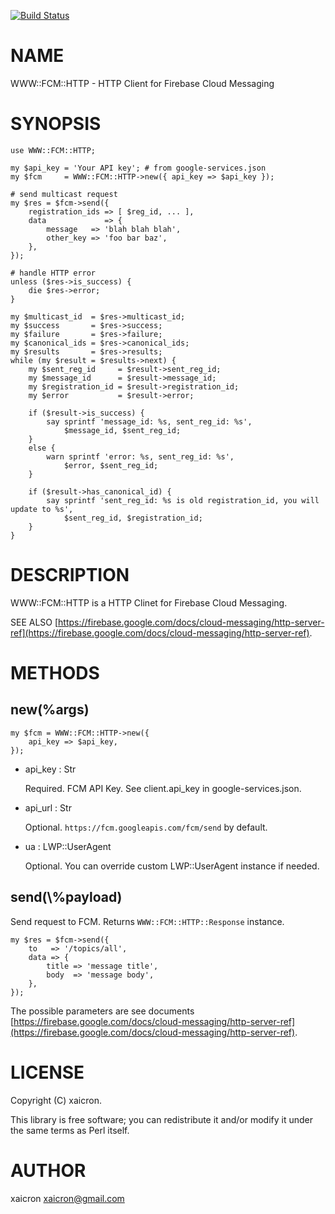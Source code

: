 [![Build Status](https://travis-ci.org/xaicron/p5-WWW-FCM-HTTP.svg?branch=master)](https://travis-ci.org/xaicron/p5-WWW-FCM-HTTP)
# NAME

WWW::FCM::HTTP - HTTP Client for Firebase Cloud Messaging

# SYNOPSIS

    use WWW::FCM::HTTP;

    my $api_key = 'Your API key'; # from google-services.json
    my $fcm     = WWW::FCM::HTTP->new({ api_key => $api_key });

    # send multicast request
    my $res = $fcm->send({
        registration_ids => [ $reg_id, ... ],
        data             => {
            message   => 'blah blah blah',
            other_key => 'foo bar baz',
        },
    });

    # handle HTTP error
    unless ($res->is_success) {
        die $res->error;
    }

    my $multicast_id  = $res->multicast_id;
    my $success       = $res->success;
    my $failure       = $res->failure;
    my $canonical_ids = $res->canonical_ids;
    my $results       = $res->results;
    while (my $result = $results->next) {
        my $sent_reg_id     = $result->sent_reg_id;
        my $message_id      = $result->message_id;
        my $registration_id = $result->registration_id;
        my $error           = $result->error;

        if ($result->is_success) {
            say sprintf 'message_id: %s, sent_reg_id: %s',
                $message_id, $sent_reg_id;
        }
        else {
            warn sprintf 'error: %s, sent_reg_id: %s',
                $error, $sent_reg_id;
        }

        if ($result->has_canonical_id) {
            say sprintf 'sent_reg_id: %s is old registration_id, you will update to %s',
                $sent_reg_id, $registration_id;
        }
    }

# DESCRIPTION

WWW::FCM::HTTP is a HTTP Clinet for Firebase Cloud Messaging.

SEE ALSO [https://firebase.google.com/docs/cloud-messaging/http-server-ref](https://firebase.google.com/docs/cloud-messaging/http-server-ref).

# METHODS

## new(%args)

    my $fcm = WWW::FCM::HTTP->new({
        api_key => $api_key,
    });

- api\_key : Str

    Required. FCM API Key. See client.api\_key in google-services.json.

- api\_url : Str

    Optional. `https://fcm.googleapis.com/fcm/send` by default.

- ua : LWP::UserAgent

    Optional. You can override custom LWP::UserAgent instance if needed.

## send(\\%payload)

Send request to FCM. Returns `WWW::FCM::HTTP::Response` instance.

    my $res = $fcm->send({
        to   => '/topics/all',
        data => {
            title => 'message title',
            body  => 'message body',
        },
    });

The possible parameters are see documents [https://firebase.google.com/docs/cloud-messaging/http-server-ref](https://firebase.google.com/docs/cloud-messaging/http-server-ref).

# LICENSE

Copyright (C) xaicron.

This library is free software; you can redistribute it and/or modify
it under the same terms as Perl itself.

# AUTHOR

xaicron <xaicron@gmail.com>
